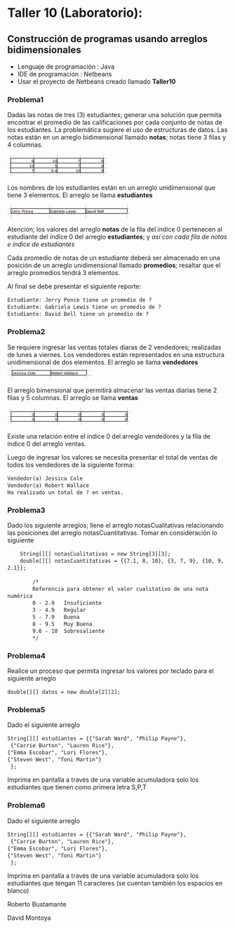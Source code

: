 # Taller 10 (Laboratorio): 
## Construcción de programas usando arreglos bidimensionales

* Lenguaje de programación : Java
* IDE de programación : Netbeans
* Usar el proyecto de Netbeans creado llamado **Taller10**

### Problema1

Dadas las notas de tres (3) estudiantes; generar una solución que permita encontrar el promedio de las calificaciones por cada conjunto de notas de los estudiantes.
La problemática sugiere el uso de estructuras de datos.
Las notas están en un arreglo bidimensional llamado **notas**; notas tiene 3 filas y 4 columnas. 

![](https://raw.githubusercontent.com/IntroProgramacion-P-Oct20-Feb21/taller9/main/images/taller09-03-1.png) 


Los nombres de los estudiantes están en un arreglo unidimensional que tiene 3 elementos. El arreglo se llama **estudiantes**

![](https://raw.githubusercontent.com/IntroProgramacion-P-Oct20-Feb21/taller9/main/images/taller09-03-2.png)

Atención; los valores del arreglo **notas**  de la fila del índice 0 pertenecen al estudiante del índice 0 del arreglo **estudiantes**; y *así con cada fila de notas e índice de estudiantes*

Cada promedio de notas de un estudiante deberá ser almacenado en una posición de un arreglo unidimensional llamado **promedios**; resaltar que el arreglo promedios tendrá 3 elementos.

Al final se debe presentar el siguiente reporte:
```
Estudiante: Jerry Ponce tiene un promedio de ?
Estudiante: Gabriela Lewis tiene un promedio de ?
Estudiante: David Bell tiene un promedio de ?	
```

### Problema2

Se requiere ingresar las ventas totales diaras de 2 vendedores; realizadas de lunes a viernes.
Los vendedores están representados en una estructura unidimensional de dos elementos. El arreglo se llama **vendedores**
![](https://raw.githubusercontent.com/IntroProgramacion-P-Oct20-Feb21/taller9/main/images/taller09-04-2.png) 

El arreglo bimensional que permitirá almacenar las ventas diarias tiene 2 filas y 5 columnas. El arreglo se llama **ventas**

![](https://raw.githubusercontent.com/IntroProgramacion-P-Oct20-Feb21/taller9/main/images/taller09-04-1.png) 

Existe una relación entre el índice 0 del arreglo vendedores y la fila de índice 0 del arreglo ventas.

Luego de ingresar los valores se necesita presentar el total de ventas de todos los vendedores de la siguiente forma:
```
Vendedor(a) Jessica Cole	
Vendedor(a) Robert Wallace
Ha realizado un total de ? en ventas.
```

### Problema3
Dado los siguiente arreglos; llene el arreglo notasCualitativas relacionando las posiciones del arreglo notasCuantitativas. Tomar en consideración lo siguiente
```
	String[][] notasCualitativas = new String[3][3];
	double[][] notasCuantitativas = {{7.1, 8, 10}, {3, 7, 9}, {10, 9, 2.1}};
        
        /*
        Referencia para obtener el valor cualitativo de una nota numérica
        0 - 2.9   Insuficiente
        3 - 4.9   Regular
        5 - 7.9   Buena
        8 - 9.5   Muy Buena
        9.6 - 10  Sobresaliente  
        */
```

### Problema4
Realice un proceso que permita ingresar los valores por teclado para el siguiente arreglo

```
double[][] datos = new double[2][2];
```

### Problema5
Dado el siguiente arreglo

```
String[][] estudiantes = {{"Sarah Ward", "Philip Payne"},
 {"Carrie Burton", "Lauren Rice"},
{"Emma Escobar", "Lori Flores"},
{"Steven West", "Toni Martin"}
 };
```
Imprima en pantalla a través de una variable acumuladora  solo los estudiantes que tienen como primera letra S,P,T

### Problema6
Dado el siguiente arreglo

```
String[][] estudiantes = {{"Sarah Ward", "Philip Payne"},
 {"Carrie Burton", "Lauren Rice"},
{"Emma Escobar", "Lori Flores"},
{"Steven West", "Toni Martin"}
 };
```
Imprima en pantalla a través de una variable acumuladora  solo los estudiantes que tengan 11 caracteres (se cuentan también los espacios en blanco)

Roberto Bustamante

David Montoya